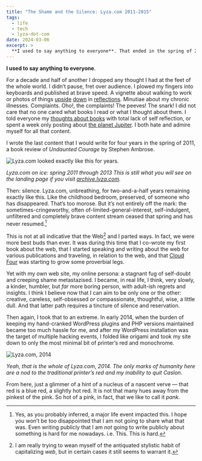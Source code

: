 ```yaml
---
title: "The Shame and the Silence: Lyza.com 2011-2015"
tags:
  - life
  - tech
  - lyza-dot-com
date: 2024-03-06
excerpt: >
  **I used to say anything to everyone**. That ended in the spring of 2011 and I flipped inside myself, pausing for a few years and then reducing my entire site to the minimal thing possible when I couldn't avoid it anymore.
---
```


**I used to say anything to everyone**.

For a decade and half of another I dropped any thought I had at the feet of the whole world. I didn’t pause, fret over audience. I plowed my fingers into keyboards and published at brave speed. A vignette about walking to work or photos of things [upside](http://archive.lyza.com/2010/02/06/photo-rear-window/index.html) [down](http://archive.lyza.com/2010/02/25/photo-this-is-a-photo-of-a-tree/index.html) in [reflections](http://archive.lyza.com/2010/01/26/photo-laurelhurst-pond-introducing-see-em-big/index.html). Minutiae about my chronic illnesses. Complaints. Oho!, the complaints! The peeves! The snark! I did not care that no one cared what books I read or what I thought about them. I told everyone my [thoughts about books](http://archive.lyza.com/2011/01/09/reading-2010-in-review-2011-goals/index.html) with total lack of self reflection, or spent a week only posting about [the planet Jupiter](http://archive.lyza.com/2010/11/15/jupiter-week-monday-anthropomorphic-moons/). I both hate and admire myself for all that content.

I wrote the last content that I would write for four years in the spring of 2011, a book review of _Undaunted Courage_ by Stephen Ambrose.

![Lyza.com looked exactly like this for years.](https://res.cloudinary.com/dfsssdwbu/image/upload/c_fit,w_1200/v1708966618/2011-lyza-dot-com_pz94xm.png)

_Lyza.com on ice: spring 2011 through 2013 This is still what you will see on the landing page if you visit [archive.lyza.com](http://archive.lyza.com)._

Then: silence. Lyza.com, unbreathing, for two-and-a-half years remaining exactly like this. Like the childhood bedroom, preserved, of someone who has disappeared. That’s too morose. But it’s not entirely off the mark: the sometimes-cringeworthy, often of-limited-general-interest, self-indulgent, unfiltered and completely brave content stream ceased that spring and has never resumed.[^1]

This is not at all indicative that the Web[^2] and I parted ways. In fact, we were more best buds than ever. It was during this time that I co-wrote my first book about the web, that I started speaking and writing about the web for various publications and traveling, in relation to the web, and that [Cloud Four](https://www.cloudfour.com) was starting to grow some proverbial legs.

Yet with my own web site, my online persona: a stagnant fug of self-doubt and creeping shame metastazised. I became, in real life, I think, very slowly, a kinder, humbler, but _far_ more boring person, with adult-ish regrets and insights. I think I believe now that I can aim to be only one or the other: creative, careless, self-obsessed _or_ compassionate, thoughtful, wise, a little dull. And that latter path requires a tincture of silence and reservation.

Then again, I took that to an extreme. In early 2014, when the burden of keeping my hand-cranked WordPress plugins and PHP versions maintained became too much hassle for me, and after my WordPress installation was the target of multiple hacking events, I folded like origami and took my site down to only the most minimal bit of printer’s red and monochrome.

![Lyza.com, 2014](https://res.cloudinary.com/dfsssdwbu/image/upload/c_fit,w_1200/v1708968488/pank-bleak_wyh3yc.png)

_Yeah, that is the whole of Lyza.com, 2014. The only marks of humanity here are a nod to the traditional printer’s red and my inability to quit Caslon._

From here, just a glimmer of a hint of a nucleus of a nascent verve — that red is a blue red, a slightly hot red. It is not that many hues away from the pinkest of the pink. So hot of a pink, in fact, that we like to call it _pank_.

[^1]: Yes, as you probably inferred, a major life event impacted this. I hope you won’t be too disappointed that I am not going to share what that was. Even writing publicly that I am _not_ going to write publicly about something is hard for me nowadays. i.e. This. This is hard.
[^2]: I am really trying to wean myself of the antiquated stylistic habit of capitalizing _web_, but in certain cases it still seems to warrant it.
